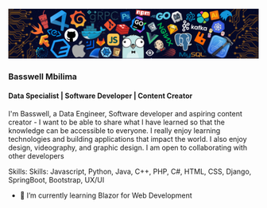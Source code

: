 ![Software Engineer | Graphic Designer | Content Creator](https://github.com/Basswell234/Basswell234/blob/main/languages-header.png)
### Basswell Mbilima
#### Data Specialist | Software Developer | Content Creator
I'm Basswell, a Data Engineer, Software developer and aspiring content creator - I want to be able to share what I have learned so that the knowledge can be accessible to everyone. I really enjoy learning technologies and building applications that impact the world. I also enjoy design, videography, and graphic design. I am open to collaborating with other developers

Skills: Skills: Javascript, Python, Java, C++, PHP, C#, HTML, CSS, Django, SpringBoot, Bootstrap, UX/UI

- 🔭 I’m currently learning Blazor for Web Development






